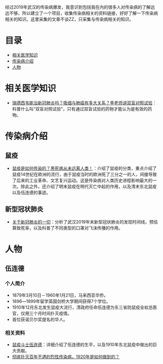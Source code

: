经过2019年武汉的传染病爆发，我意识到包括我在内的很多人对传染病的了解远远不够，所以建立了一个项目，收集传染病相关的资料链接，好好了解一下传染病相关的知识。这里采集的文章不谈ZZ，只采集与传染病相关的知识。

# 目录
* [相关医学知识](#相关医学知识)
* [传染病介绍](#传染病介绍)
* [人物](#人物)

# 相关医学知识
* [瑞德西韦能治新冠肺炎吗？吸烟与肺癌有多大关系？李老师讲双盲对照试验](https://www.bilibili.com/video/av88409662?from=search&seid=5774449602602366489)：科普什么叫“双盲对照试验”，只有通过双盲试验的药物才能认为是有效的药物。

# 传染病介绍
## 鼠疫
* [鼠疫是如何传染的？黑死病从未远离人类！](https://www.bilibili.com/video/av79186320?from=search&seid=13904704260352238691)：介绍了鼠疫的分类，重点介绍了鼠疫14世纪在欧洲的流行，由于鼠疫当时的欧洲死了三分之一的人，间接导致了后来的工业革命、文艺复兴运动。这是传染病对人类历史进程影响最大的一次。除此之外，还介绍了明末鼠疫在明代灭亡中起的作用，以及清末东北鼠疫以及伍连德的事迹。

## 新型冠状肺炎
* [关于新冠肺炎的一切](https://www.bilibili.com/video/av86216616?from=search&seid=15882948692139433842)：分析了武汉2019年末新型冠状肺炎的发现时间线，预估算致死率，以及科普了不同类型的口罩对飞沫传播的作用。

# 人物
## 伍连德
### 个人简介

* 1879年3月10日－1960年1月21日，马来西亚华侨。
* 1896―1899年留学英国剑桥大学期间获得7个学位。
* 1910年12月东北发生鼠疫大流行，清政府任命伍连德为东三省防鼠疫全权总医官，仅用三个月时间扑灭疫情。
* 首位获诺贝尔奖提名的华人。

### 相关资料
* [鼠疫斗士伍连德](https://www.bilibili.com/video/av76548090?from=search&seid=9067022706537463146)：详细介绍了伍连德的生平，以及1910年东北鼠疫中做出的巨大贡献。
* [彻底扑灭百年不遇的烈性传染病，1920年是如何做到的？](https://mp.weixin.qq.com/s/evh7zJkCuQ1d3h1tCu_Eyg)




